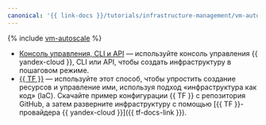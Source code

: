 ```yaml
---
canonical: '{{ link-docs }}/tutorials/infrastructure-management/vm-autoscale'
---
```


{% include [vm-autoscale](../../../_tutorials/infrastructure/vm-autoscale.md) %}

* [Консоль управления, CLI и API](console.md) — используйте консоль управления {{ yandex-cloud }}, CLI или API, чтобы создать инфраструктуру в пошаговом режиме.
* [{{ TF }}](terraform.md) — используйте этот способ, чтобы упростить создание ресурсов и управление ими, используя подход «инфраструктура как код» (IaC). Скачайте пример конфигурации {{ TF }} с репозитория GitHub, а затем разверните инфраструктуру с помощью [{{ TF }}-провайдера {{ yandex-cloud }}]({{ tf-docs-link }}).